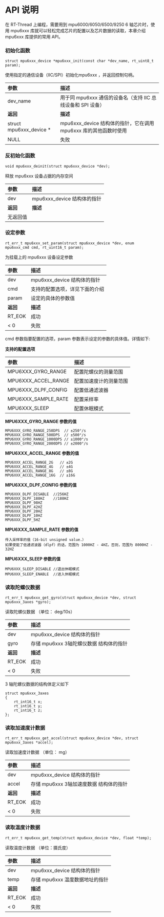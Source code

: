 # API 说明

在 RT-Thread 上编程，需要用到 mpu6000/6050/6500/9250 6 轴芯片时，使用 mpu6xxx 库就可以轻松完成芯片的配置以及芯片数据的读取，本章介绍 mpu6xxx 库提供的常用 API。

### 初始化函数

```{.c}
struct mpu6xxx_device *mpu6xxx_init(const char *dev_name, rt_uint8_t param);
```

使用指定的通信设备（IIC/SPI）初始化mpu6xxx ，并返回控制句柄。

| 参数              | 描述                                |
|:------------------|:------------------------------------|
|dev_name               | 用于同 mpu6xxx 通信的设备名（支持 IIC 总线设备和 SPI 设备） |
| **返回**          | **描述**                                |
|struct mpu6xxx_device *                  | mpu6xxx_device 结构体的指针，它在调用 mpu6xxx 库的其他函数时使用 |
|NULL                 | 失败                                |

### 反初始化函数

```{.c}
void mpu6xxx_deinit(struct mpu6xxx_device *dev);
```

释放 mpu6xxx 设备占据的内存空间

| 参数     | 描述                        |
| :------- | :-------------------------- |
| dev      | mpu6xxx_device 结构体的指针 |
| **返回** | **描述**                    |
| 无返回值 |                             |

### 设定参数

```{.c}
rt_err_t mpu6xxx_set_param(struct mpu6xxx_device *dev, enum mpu6xxx_cmd cmd, rt_uint16_t param);
```

为挂载上的 mpu6xxx 设备设定参数

| 参数              | 描述                                |
|:------------------|:------------------------------------|
|dev               | mpu6xxx_device 结构体的指针 |
|cmd | 支持的配置选项，详见下面的介绍 |
|param | 设定的具体的参数值 |
| **返回**          | **描述**                                |
|RT_EOK                  | 成功 |
|< 0                 | 失败                                |

cmd 参数指要配置的选项，param 参数表示设定的参数的具体值。详情如下:

**支持的配置选项** 

| 参数              | 描述                                |
|:------------------|:------------------------------------|
|MPU6XXX_GYRO_RANGE               | 配置陀螺仪的测量范围 |
|MPU6XXX_ACCEL_RANGE | 配置加速度计的测量范围 |
|MPU6XXX_DLPF_CONFIG | 配置低通滤波器 |
| MPU6XXX_SAMPLE_RATE | 配置采样率 |
|MPU6XXX_SLEEP                  | 配置休眠模式 |

**MPU6XXX_GYRO_RANGE 参数的值** 

```
MPU6XXX_GYRO_RANGE_250DPS  // ±250°/s
MPU6XXX_GYRO_RANGE_500DPS  // ±500°/s
MPU6XXX_GYRO_RANGE_1000DPS // ±1000°/s
MPU6XXX_GYRO_RANGE_2000DPS // ±2000°/s
```

**MPU6XXX_ACCEL_RANGE 参数的值** 

```
MPU6XXX_ACCEL_RANGE_2G   // ±2G
MPU6XXX_ACCEL_RANGE_4G   // ±4G
MPU6XXX_ACCEL_RANGE_8G   // ±8G
MPU6XXX_ACCEL_RANGE_16G  // ±16G
```

**MPU6XXX_DLPF_CONFIG 参数的值** 

```
MPU6XXX_DLPF_DISABLE  //256HZ
MPU6XXX_DLPF_188HZ    //188HZ
MPU6XXX_DLPF_98HZ
MPU6XXX_DLPF_42HZ
MPU6XXX_DLPF_20HZ
MPU6XXX_DLPF_10HZ
MPU6XXX_DLPF_5HZ
```

**MPU6XXX_SAMPLE_RATE 参数的值** 

```
传入采样率的值（16-bit unsigned value.）
如果使能了低通滤波器（dlpf）的话，范围为 1000HZ - 4HZ。否则，范围为 8000HZ - 32HZ
```

**MPU6XXX_SLEEP  参数的值** 

```
MPU6XXX_SLEEP_DISABLE //退出休眠模式
MPU6XXX_SLEEP_ENABLE  //进入休眠模式
```


### 读取陀螺仪数据   

```{.c}
rt_err_t mpu6xxx_get_gyro(struct mpu6xxx_device *dev, struct mpu6xxx_3axes *gyro);
```

读取陀螺仪数据 （单位： deg/10s）

| 参数     | 描述                                    |
| :------- | :-------------------------------------- |
| dev      | mpu6xxx_device 结构体的指针             |
| gyro     | 存储 mpu6xxx 3轴陀螺仪数据 结构体的指针 |
| **返回** | **描述**                                |
| RT_EOK   | 成功                                    |
| < 0      | 失败                                    |

3 轴陀螺仪数据的结构体定义如下

```{.c}
struct mpu6xxx_3axes
{
    rt_int16_t x;
    rt_int16_t y;
    rt_int16_t z;
};
```

### 读取加速度计数据

```{.c}
rt_err_t mpu6xxx_get_accel(struct mpu6xxx_device *dev, struct mpu6xxx_3axes *accel);
```

读取加速度计数据 （单位： mg）

| 参数     | 描述                                    |
| :------- | :-------------------------------------- |
| dev      | mpu6xxx_device 结构体的指针             |
| accel    | 存储 mpu6xxx 3轴加速度数据 结构体的指针 |
| **返回** | **描述**                                |
| RT_EOK   | 成功                                    |
| < 0      | 失败                                    |

### 读取温度计数据

```{.c}
rt_err_t mpu6xxx_get_temp(struct mpu6xxx_device *dev, float *temp);
```

读取温度计数据 （单位：摄氏度）

| 参数     | 描述                            |
| :------- | :------------------------------ |
| dev      | mpu6xxx_device 结构体的指针     |
| temp     | 存储 mpu6xxx 温度数据地址的指针 |
| **返回** | **描述**                        |
| RT_EOK   | 成功                            |
| < 0      | 失败                            |
